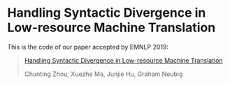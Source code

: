 # Handling Syntactic Divergence in Low-resource Machine Translation

This is the code of our paper accepted by EMNLP 2019:
> [Handling Syntactic Divergence in Low-resource Machine Translation](tba)
>
> Chunting Zhou, Xuezhe Ma, Junjie Hu, Graham Neubig
